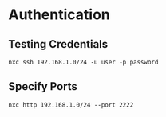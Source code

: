 # Authentication

## Testing Credentials

    nxc ssh 192.168.1.0/24 -u user -p password

## Specify Ports

    nxc http 192.168.1.0/24 --port 2222
